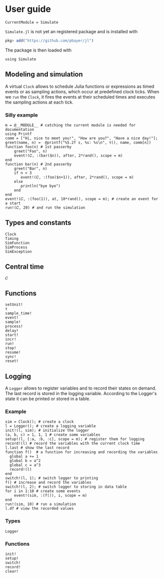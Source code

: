# User guide

```@meta
CurrentModule = Simulate
```

`Simulate.jl` is not yet an registered package and is installed with

```julia
pkg> add("https://github.com/pbayer/jl")
```

The package is then loaded with

```@repl usage
using Simulate
```

## Modeling and simulation

A virtual `Clock` allows to schedule Julia functions or expressions as timed events or as sampling actions, which occur at predefined clock ticks. When we `run` the `Clock`, it fires the events at their scheduled times and executes the sampling actions at each tick.

### Silly example

```@repl usage
m = @__MODULE__ # catching the current module is needed for documentation
using Printf
comm = ["Hi, nice to meet you!", "How are you?", "Have a nice day!"];
greet(name, n) =  @printf("%5.2f s, %s: %s\n", τ(), name, comm[n])
function foo(n) # 1st passerby
    greet("Foo", n)
    event!(𝐶, :(bar($n)), after, 2*rand(), scope = m)
end
function bar(n) # 2nd passerby
    greet("Bar", n)
    if n < 3
       event!(𝐶, :(foo($n+1)), after, 2*rand(), scope = m)
    else
       println("bye bye")
    end
end
event!(𝐶, :(foo(1)), at, 10*rand(), scope = m); # create an event for a start
run!(𝐶, 20) # and run the simulation
```

## Types and constants

```@docs
Clock
Timing
SimFunction
SimProcess
SimException
```

## Central time
```@docs
𝐶
```

## Functions

```@docs
setUnit!
τ
sample_time!
event!
sample!
process!
delay!
start!
incr!
run!
stop!
resume!
sync!
reset!
```

## Logging

A `Logger` allows to register variables and to record their states on demand.
The last record is stored in the logging variable. According to the Logger's state it can be printed or stored in a table.

### Example

```@repl usage
sim = Clock(); # create a clock
l = Logger(); # create a logging variable
init!(l, sim); # initialize the logger
(a, b, c) = 1, 1, 1 # create some variables
setup!(l, [:a, :b, :c], scope = m); # register them for logging
record!(l) # record the variables with the current clock time
l.last # show the last record
function f()  # a function for increasing and recording the variables
  global a += 1
  global b = a^2
  global c = a^3
  record!(l)
end
switch!(l, 1); # switch logger to printing
f() # increase and record the variables
switch!(l, 2); # switch logger to storing in data table
for i in 1:10 # create some events
    event!(sim, :(f()), i, scope = m)
end
run!(sim, 10) # run a simulation
l.df # view the recorded values
```

### Types

```@docs
Logger
```

### Functions

```@docs
init!
setup!
switch!
record!
clear!
```
